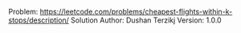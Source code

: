 Problem: https://leetcode.com/problems/cheapest-flights-within-k-stops/description/
Solution Author: Dushan Terzikj
Version: 1.0.0